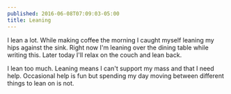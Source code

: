 ```yaml
---
published: 2016-06-08T07:09:03-05:00
title: Leaning
---
```

I lean a lot. While making coffee the morning I caught myself leaning my hips against the sink. Right now I'm leaning over the dining table while writing this. Later today I'll relax on the couch and lean back.

I lean too much. Leaning means I can't support my mass and that I need help. Occasional help is fun but spending my day moving between different things to lean on is not.